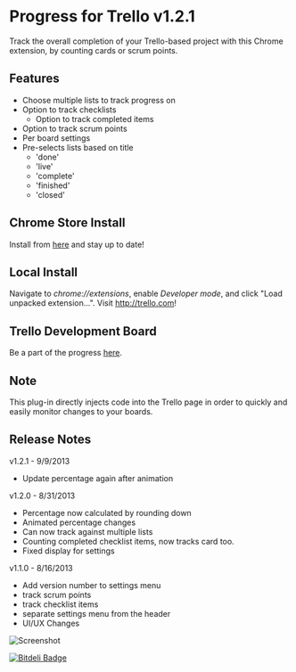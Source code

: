 # Progress for Trello v1.2.1

Track the overall completion of your Trello-based project with this Chrome extension, by counting cards or scrum points.


## Features

- Choose multiple lists to track progress on
- Option to track checklists
	- Option to track completed items
- Option to track scrum points
- Per board settings
- Pre-selects lists based on title
	- 'done'
	- 'live'
	- 'complete'
	- 'finished'
	- 'closed'


## Chrome Store Install

Install from [here](https://chrome.google.com/webstore/detail/progress-for-trello/ihneehmaifakdfpbjmneobgeifcaddbd) and stay up to date!


## Local Install

Navigate to *chrome://extensions*, enable *Developer mode*, and click "Load unpacked extension...". Visit http://trello.com!


## Trello Development Board

Be a part of the progress [here](https://trello.com/b/0QkitWlZ/progress-for-trello).


## Note

This plug-in directly injects code into the Trello page in order to quickly and easily monitor changes to your boards.


## Release Notes

v1.2.1 - 9/9/2013

- Update percentage again after animation


v1.2.0 - 8/31/2013

- Percentage now calculated by rounding down
- Animated percentage changes
- Can now track against multiple lists
- Counting completed checklist items, now tracks card too.
- Fixed display for settings


v1.1.0 - 8/16/2013

- Add version number to settings menu
- track scrum points
- track checklist items
- separate settings menu from the header
- UI/UX Changes


![Screenshot](https://raw.github.com/Cycododge/Progress-For-Trello/master/resources/doneCardsCompleted.png)


[![Bitdeli Badge](https://d2weczhvl823v0.cloudfront.net/Cycododge/Progress-For-Trello/trend.png)](https://bitdeli.com/free "Bitdeli Badge")


